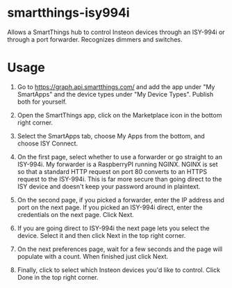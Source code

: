 # smartthings-isy994i
Allows a SmartThings hub to control Insteon devices through an ISY-994i or through a port forwarder. Recognizes dimmers and switches.

# Usage

1) Go to https://graph.api.smartthings.com/ and add the app under "My SmartApps" and the device types under "My Device Types". Publish both for yourself.

2) Open the SmartThings app, click on the Marketplace icon in the bottom right corner.

3) Select the SmartApps tab, choose My Apps from the bottom, and choose ISY Connect.

4) On the first page, select whether to use a forwarder or go straight to an ISY-994i. 
My forwarder is a RaspberryPI running NGINX. NGINX is set so that a standard HTTP request on port 80 converts to an HTTPS request to the ISY-994i. This is far more secure than going direct to the ISY device and doesn't keep your password around in plaintext. 

5) On the second page, if you picked a forwarder, enter the IP address and port on the next page. If you picked an ISY-994i direct, enter the credentials on the next page. Click Next.

5) If you are going direct to ISY-994i the next page lets you select the device. Select it and then click Next in the top right corner.

6) On the next preferences page, wait for a few seconds and the page will populate with a count. When finished just click Next.

7) Finally, click to select which Insteon devices you'd like to control. Click Done in the top right corner.

